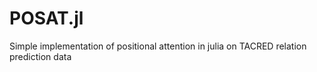 # POSAT.jl
Simple implementation of positional attention in julia on TACRED relation prediction data

